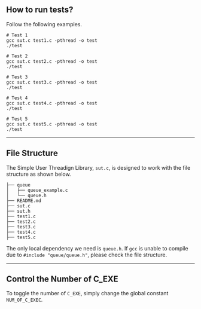 ## How to run tests?
Follow the following examples.
```console
# Test 1
gcc sut.c test1.c -pthread -o test
./test

# Test 2
gcc sut.c test2.c -pthread -o test
./test

# Test 3
gcc sut.c test3.c -pthread -o test
./test

# Test 4
gcc sut.c test4.c -pthread -o test
./test

# Test 5
gcc sut.c test5.c -pthread -o test
./test
```
---
## File Structure

The Simple User Threadign Library, `sut.c`, is designed to work with the file structure as shown below.
```text
├── queue
│   ├── queue_example.c
│   └── queue.h
├── README.md
├── sut.c
├── sut.h
├── test1.c
├── test2.c
├── test3.c
├── test4.c
├── test5.c
```
The only local dependency we need is `queue.h`. If `gcc` is unable to compile due to `#include "queue/queue.h"`, please check the file structure.

---
## Control the Number of C_EXE

To toggle the number of `C_EXE`, simply change the global constant `NUM_OF_C_EXEC`.